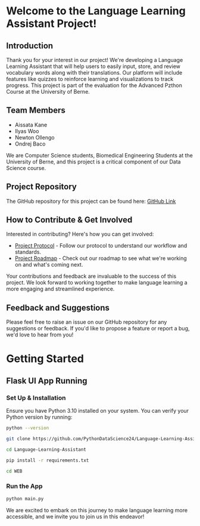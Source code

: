 # Welcome to the Language Learning Assistant Project!

## Introduction
Thank you for your interest in our project! We're developing a Language Learning Assistant that will help users to easily input, store, and review vocabulary words along with their translations. Our platform will include features like quizzes to reinforce learning and visualizations to track progress. This project is part of the evaluation for the Advanced Pzthon Course at the University of Berne.

## Team Members
- Aissata Kane  
- Ilyas Woo
- Newton Ollengo
- Ondrej Baco

We are Computer Science students, Biomedical Engineering Students at the University of Berne, and this project is a critical component of our Data Science course.

## Project Repository
The GitHub repository for this project can be found here: [GitHub Link ](https://github.com/Newton001/Language-Learning-Assistant.git)

## How to Contribute & Get Involved
Interested in contributing? Here's how you can get involved:
- [Project Protocol](https://github.com/Newton001/Language-Learning-Assistant.git) - Follow our protocol to understand our workflow and standards.
- [Project Roadmap](https://github.com/PythonDataScience24/Language-Learning-Assistant/blob/main/Roadmap.md) - Check out our roadmap to see what we're working on and what's coming next.

Your contributions and feedback are invaluable to the success of this project. We look forward to working together to make language learning a more engaging and streamlined experience.

## Feedback and Suggestions
Please feel free to raise an issue on our GitHub repository for any suggestions or feedback. If you'd like to propose a feature or report a bug, we'd love to hear from you!

# Getting Started
## Flask UI App Running
### Set Up & Installation

Ensure you have Python 3.10 installed on your system. You can verify your Python version by running:

```bash
python --version

git clone https://github.com/PythonDataScience24/Language-Learning-Assistant.git

cd Language-Learning-Assistant

pip install -r requirements.txt

cd WEB
```
### Run the App
```bash
python main.py

```
We are excited to embark on this journey to make language learning more accessible, and we invite you to join us in this endeavor!
